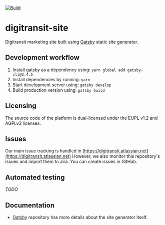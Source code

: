 [![Build](https://github.com/hsldevcom/digitransit-site/workflows/Process%20master%20push%20or%20pr/badge.svg?branch=master)](https://github.com/HSLdevcom/digitransit-site/actions)

# digitransit-site

Digitransit marketing site built using [Gatsby][Gatsby] static site generator.

## Development workflow

1. Install gatsby as a dependency using: `yarn global add gatsby-cli@2.4.5`
2. Install dependencies by running: `yarn`
3. Start development server using: `gatsby develop`
4. Build production version using: `gatsby build`

## Licensing

The source code of the platform is dual-licensed under the EUPL v1.2 and AGPLv3 licenses.

## Issues

Our main issue tracking is handled in [https://digitransit.atlassian.net](https://digitransit.atlassian.net)
However, we also monitor this repository's issues and import them to Jira. You can create issues in GitHub.

## Automated testing

*TODO*

## Documentation

- [Gatsby][Gatsby] repository has more details about the site generator itself.

[Gatsby]: https://github.com/gatsbyjs/gatsby "Transform plain text into dynamic blogs and websites using React.js"
